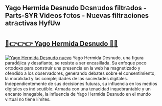 ## Yago Hermida Desnudo D𝚎sn𝚞dos filtr𝚊dos - Parts-SYR Vid𝚎os f𝚘tos - N𝚞evas filtr𝚊ciones atr𝚊ctivas HyfUw

# <h2><a href="http://mb94ykj.tromn.icu/?c=Yago+Hermida+Desnudo">🔗👉👉👉 Yago Hermida Desnudo 🔗🔗</a></h2>

[![Yago Hermida Desnudo nuevo](https://i.imgur.com/pEAQMta.gif)](http://mb94ykj.tromn.icu/?c=Yago+Hermida+Desnudo)
Yago Hermida Desnudo, una figura paradójica y desafiante, se resiste a ser encasillada. Su enfoque poco ortodoxo para construir una presencia en la web ha magnetizado y ofendido a los observadores, generando debates sobre el consentimiento, la moralidad y las complejidades de las sociedades digitales. Independientemente de sus decisiones futuras, su influencia en los medios digitales es indiscutible. Armada con una tenacidad inquebrantable y un encanto innegable, la influencia de Yago Hermida Desnudo en el mundo virtual no tiene límites.
